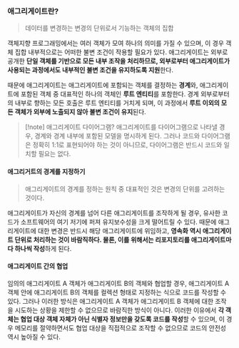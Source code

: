 ### 애그리게이트란?
> 데이터를 변경하는 변경의 단위로서 기능하는 객체의 집합

객체지향 프로그래밍에서는 여러 객체가 모여 하나의 의미를 가질 수 있으며, 이 경우 객체 집합 내부적으로는 어떠한 불변 조건이 작용할 필요가 있다.
애그리게이트는 외부로 공개한 **단일 객체를 기반으로 모든 내부 조작을 처리하므로, 외부로부터 애그리게이트가 사용되는 과정에서도 내부적인 불변 조건을 유지하도록 지원**한다.

때문에 애그리게이트는 애그리게이트에 포함되는 객체를 결정하는 **경계**와, 애그리게이트에 포함된 객체 중 대표적인 하나의 객체인 **루트 엔티티**를 포함한다. 경계 외부로부터의 내부로 향하는 모든 호출은 루트 엔티티를 거치게 되며, 이 과정에서 **루트 이외의 모든 객체가 외부에 노출되지 않아 불변 조건이 유지**된다.

> [!note] 애그리게이트 다이어그램?
> 애그리게이트를 다이어그램으로 나타낼 경우, 경계와 경계 내부에 포함된 모델을 명시하게 된다.
> 그러나 코드와 다이어그램은 정확히 1:1로 표현되어야 하는 것이 아니므로, 다이어그램은 반드시 코드와 일치할 필요는 없다.

#### 애그리거트의 경계를 지정하기
> 애그리게이트의 경계를 정하는 원칙 중 대표적인 것은 변경의 단위를 고려하는 것이다.

애그리게이트가 자신의 경계를 넘어 다른 애그리게이트를 조작하게 될 경우, 유사한 코드가 소프트웨어의 여기 저기에 퍼져 유지보수성을 크게 떨어트릴 수 있다. 때문에 애그리게이트에 대한 변경은 반드시 해당 애그리게이트에 위임하고, **영속화 역시 애그리게이트 단위로 처리하는 것이 바람직하다. 물론, 이를 위해서는 리포지토리를 애그리게이트마다 하나씩 작성**하게 된다.

#### 애그리게이트 간의 협업
임의의 애그리게이트 A 객체가 애그리게이트 B의 객체와 협업할 경우, 애그리게이트 A 객체 안에 애그리게이트 B의 객체를 컬렉션 형태로 지정하는 식으로 코드를 작성할 수 있다.
그러나 이러한 방식은 애그리게이트 A 객체가 애그리게이트 B 객체에 대한 조작을 시도하는 상황을 제한할 수 없으므로 바람직한 방식이 아니다. 
이러한 이유에서 **각 객체는 협업 대상 객체 자체가 아닌 식별자 정보만을 갖도록 코드를 작성**할 수 있으며, 이 경우 메모리를 절약하면서도 협업 대상을 직접적으로 조작할 수 없으므로 코드의 안전성 역시 높아질 수 있다.